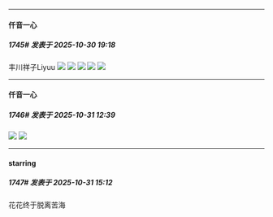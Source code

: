 ﻿
*****

####  仟音一心  
##### 1745#       发表于 2025-10-30 19:18

丰川祥子Liyuu
<img src="https://p.sda1.dev/28/362b0d0071b5a624ef8b682700c6cd02/image.jpg" referrerpolicy="no-referrer">
<img src="https://p.sda1.dev/28/3b22c2a93a3c687907e7123cdd8a6592/image.jpg" referrerpolicy="no-referrer">
<img src="https://p.sda1.dev/28/733aa82e6802aaf5c59e9aa4a3be9ff2/image.jpg" referrerpolicy="no-referrer">
<img src="https://p.sda1.dev/28/b6cffab2480757508bbeef609f008588/image.jpg" referrerpolicy="no-referrer">
<img src="https://p.sda1.dev/28/db84830d1db3f4934178ede3a31ce4fb/image.jpg" referrerpolicy="no-referrer">


*****

####  仟音一心  
##### 1746#       发表于 2025-10-31 12:39

<img src="https://p.sda1.dev/28/eee2ed561528afcf18859284ac9f25f3/image.jpg" referrerpolicy="no-referrer">
<img src="https://p.sda1.dev/28/f9c82bb15750275547a9270a6047e925/image.jpg" referrerpolicy="no-referrer">


*****

####  starring  
##### 1747#       发表于 2025-10-31 15:12

花花终于脱离苦海

